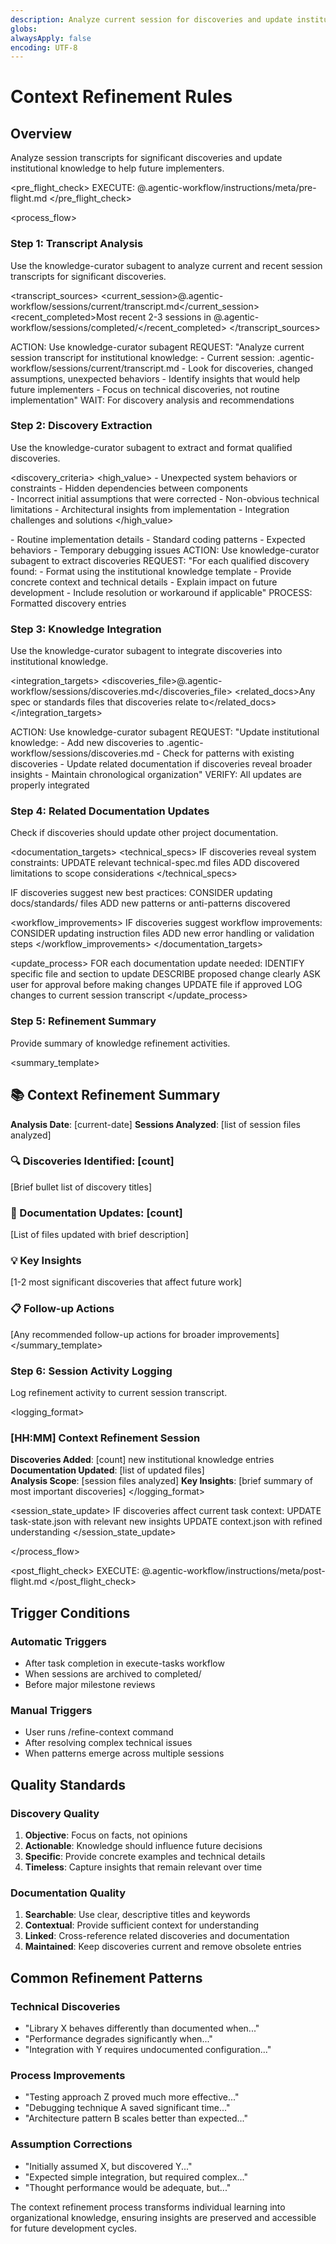 ```yaml
---
description: Analyze current session for discoveries and update institutional knowledge documentation
globs:
alwaysApply: false
encoding: UTF-8
---
```


# Context Refinement Rules

## Overview

Analyze session transcripts for significant discoveries and update institutional knowledge to help future implementers.

<pre_flight_check>
  EXECUTE: @.agentic-workflow/instructions/meta/pre-flight.md
</pre_flight_check>

<process_flow>

<step number="1" subagent="knowledge-curator" name="transcript_analysis">

### Step 1: Transcript Analysis

Use the knowledge-curator subagent to analyze current and recent session transcripts for significant discoveries.

<transcript_sources>
  <current_session>@.agentic-workflow/sessions/current/transcript.md</current_session>
  <recent_completed>Most recent 2-3 sessions in @.agentic-workflow/sessions/completed/</recent_completed>
</transcript_sources>

<instructions>
  ACTION: Use knowledge-curator subagent
  REQUEST: "Analyze current session transcript for institutional knowledge:
            - Current session: .agentic-workflow/sessions/current/transcript.md  
            - Look for discoveries, changed assumptions, unexpected behaviors
            - Identify insights that would help future implementers
            - Focus on technical discoveries, not routine implementation"
  WAIT: For discovery analysis and recommendations
</instructions>

</step>

<step number="2" subagent="knowledge-curator" name="discovery_extraction">

### Step 2: Discovery Extraction

Use the knowledge-curator subagent to extract and format qualified discoveries.

<discovery_criteria>
  <high_value>
    - Unexpected system behaviors or constraints
    - Hidden dependencies between components  
    - Incorrect initial assumptions that were corrected
    - Non-obvious technical limitations
    - Architectural insights from implementation
    - Integration challenges and solutions
  </high_value>
  
  <exclude>
    - Routine implementation details
    - Standard coding patterns
    - Expected behaviors
    - Temporary debugging issues
  </exclude>
</discovery_criteria>

<instructions>
  ACTION: Use knowledge-curator subagent to extract discoveries
  REQUEST: "For each qualified discovery found:
            - Format using the institutional knowledge template
            - Provide concrete context and technical details
            - Explain impact on future development
            - Include resolution or workaround if applicable"
  PROCESS: Formatted discovery entries
</instructions>

</step>

<step number="3" subagent="knowledge-curator" name="knowledge_integration">

### Step 3: Knowledge Integration

Use the knowledge-curator subagent to integrate discoveries into institutional knowledge.

<integration_targets>
  <discoveries_file>@.agentic-workflow/sessions/discoveries.md</discoveries_file>
  <related_docs>Any spec or standards files that discoveries relate to</related_docs>
</integration_targets>

<instructions>
  ACTION: Use knowledge-curator subagent  
  REQUEST: "Update institutional knowledge:
            - Add new discoveries to .agentic-workflow/sessions/discoveries.md
            - Check for patterns with existing discoveries
            - Update related documentation if discoveries reveal broader insights
            - Maintain chronological organization"
  VERIFY: All updates are properly integrated
</instructions>

</step>

<step number="4" name="documentation_updates">

### Step 4: Related Documentation Updates  

Check if discoveries should update other project documentation.

<documentation_targets>
  <technical_specs>
    IF discoveries reveal system constraints:
      UPDATE relevant technical-spec.md files
      ADD discovered limitations to scope considerations
  </technical_specs>
  
  <standards>
    IF discoveries suggest new best practices:
      CONSIDER updating docs/standards/ files
      ADD new patterns or anti-patterns discovered
  </standards>
  
  <workflow_improvements>
    IF discoveries suggest workflow improvements:
      CONSIDER updating instruction files
      ADD new error handling or validation steps
  </workflow_improvements>
</documentation_targets>

<update_process>
  FOR each documentation update needed:
    IDENTIFY specific file and section to update
    DESCRIBE proposed change clearly
    ASK user for approval before making changes
    UPDATE file if approved
    LOG changes to current session transcript
</update_process>

</step>

<step number="5" name="refinement_summary">

### Step 5: Refinement Summary

Provide summary of knowledge refinement activities.

<summary_template>
  ## 📚 Context Refinement Summary
  
  **Analysis Date**: [current-date]
  **Sessions Analyzed**: [list of session files analyzed]
  
  ### 🔍 Discoveries Identified: [count]
  [Brief bullet list of discovery titles]
  
  ### 📝 Documentation Updates: [count]  
  [List of files updated with brief description]
  
  ### 💡 Key Insights
  [1-2 most significant discoveries that affect future work]
  
  ### 📋 Follow-up Actions
  [Any recommended follow-up actions for broader improvements]
</summary_template>

</step>

<step number="6" name="session_logging">

### Step 6: Session Activity Logging

Log refinement activity to current session transcript.

<logging_format>
  ### [HH:MM] Context Refinement Session
  
  **Discoveries Added**: [count] new institutional knowledge entries
  **Documentation Updated**: [list of updated files]  
  **Analysis Scope**: [session files analyzed]
  **Key Insights**: [brief summary of most important discoveries]
</logging_format>

<session_state_update>
  IF discoveries affect current task context:
    UPDATE task-state.json with relevant new insights
    UPDATE context.json with refined understanding
</session_state_update>

</step>

</process_flow>

<post_flight_check>
  EXECUTE: @.agentic-workflow/instructions/meta/post-flight.md
</post_flight_check>

## Trigger Conditions

### Automatic Triggers
- After task completion in execute-tasks workflow
- When sessions are archived to completed/
- Before major milestone reviews

### Manual Triggers  
- User runs /refine-context command
- After resolving complex technical issues
- When patterns emerge across multiple sessions

## Quality Standards

### Discovery Quality
1. **Objective**: Focus on facts, not opinions
2. **Actionable**: Knowledge should influence future decisions  
3. **Specific**: Provide concrete examples and technical details
4. **Timeless**: Capture insights that remain relevant over time

### Documentation Quality
1. **Searchable**: Use clear, descriptive titles and keywords
2. **Contextual**: Provide sufficient context for understanding
3. **Linked**: Cross-reference related discoveries and documentation
4. **Maintained**: Keep discoveries current and remove obsolete entries

## Common Refinement Patterns

### Technical Discoveries
- "Library X behaves differently than documented when..."
- "Performance degrades significantly when..."  
- "Integration with Y requires undocumented configuration..."

### Process Improvements
- "Testing approach Z proved much more effective..."
- "Debugging technique A saved significant time..."
- "Architecture pattern B scales better than expected..."

### Assumption Corrections
- "Initially assumed X, but discovered Y..."
- "Expected simple integration, but required complex..."
- "Thought performance would be adequate, but..."

The context refinement process transforms individual learning into organizational knowledge, ensuring insights are preserved and accessible for future development cycles.